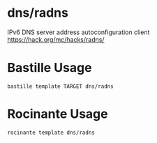 # dns/radns
IPv6 DNS server address autoconfiguration client
https://hack.org/mc/hacks/radns/

# Bastille Usage
```shell
bastille template TARGET dns/radns
```

# Rocinante Usage
```shell
rocinante template dns/radns
```
